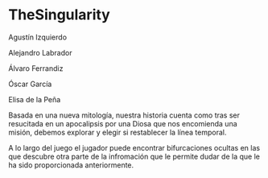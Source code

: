 # TheSingularity

Agustín Izquierdo

Alejandro Labrador

Álvaro Ferrandiz

Óscar García

Elisa de la Peña 

Basada en una nueva mitología, nuestra historia cuenta como tras ser resucitada en un apocalipsis por una Diosa que nos encomienda una misión,
debemos explorar y elegir si restablecer la línea temporal.

A lo largo del juego el jugador puede encontrar bifurcaciones ocultas en las que descubre otra parte de la infromación que le permite dudar de la que le ha sido proporcionada anteriormente.
